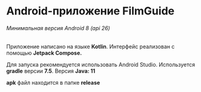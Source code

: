 # Android-приложение FilmGuide

###### Минимальная версия Android 8 (api 26)

Приложение написано на языке **Kotlin**. Интерфейс реализован с помощью **Jetpack Compose.**

Для запуска рекомендуется использовать Android Studio. Используется **gradle** версии **7.5**.
Версия **Java: 11** 

**apk** файл находится в папке **release** 


